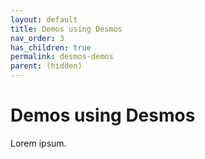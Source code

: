 ```yaml
---
layout: default
title: Demos using Desmos
nav_order: 3
has_children: true
permalink: desmos-demos
parent: (hidden)
---
```


# Demos using Desmos

Lorem ipsum.